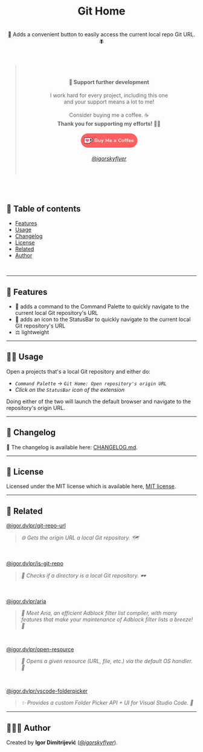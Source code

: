 <h1 align="center">Git Home</h1>

<br>

<div align="center">
  🏡 Adds a convenient button to easily access the current local repo Git URL. 🪰
</div>

<br>
<br>

<div align="center">
  <blockquote>
    <br>
    <h4>💖 Support further development</h4>
    <span>I work hard for every project, including this one
    <br>
    and your support means a lot to me!
    <br>
    <br>
    Consider buying me a coffee. ☕
    <br>
    <strong>Thank you for supporting my efforts! 🙏😊</strong></span>
    <br>
    <br>
    <a href="https://ko-fi.com/igorskyflyer" target="_blank"><img src="https://raw.githubusercontent.com/igorskyflyer/igorskyflyer/main/assets/ko-fi.png" alt="Donate to igorskyflyer" width="150"></a>
    <br>
    <br>
    <a href="https://github.com/igorskyflyer"><em>@igorskyflyer</em></a>
    <br>
    <br>
    <br>
  </blockquote>
</div>

<br>
<br>

## 📃 Table of contents

- [Features](#-features)
- [Usage](#-usage)
- [Changelog](#-changelog)
- [License](#-license)
- [Related](#-related)
- [Author](#-author)

<br>

---

## 🤖 Features

- 🎨 adds a command to the Command Palette to quickly navigate to the current local Git repository's URL
- 🗽 adds an icon to the StatusBar to quickly navigate to the current local Git repository's URL
- ⚖️ lightweight

---

## 🕵🏼 Usage

Open a projects that's a local Git repository and either do:

- *`Command Palette`* -> *`Git Home: Open repository's origin URL`*
- *Click on the `StatusBar` icon of the extension*

Doing either of the two will launch the default browser and navigate to the repository's origin URL.

---

## 📝 Changelog

📑 The changelog is available here: [CHANGELOG.md](https://github.com/igorskyflyer/vscode-git-home/blob/main/CHANGELOG.md).

---

## 🪪 License

Licensed under the MIT license which is available here, [MIT license](https://github.com/igorskyflyer/vscode-git-home/blob/main/LICENSE).

---

## 🧬 Related

[@igor.dvlpr/git-repo-url](https://www.npmjs.com/package/@igor.dvlpr/git-repo-url)

> _🌐 Gets the origin URL a local Git repository. 🗺️_

<br>

[@igor.dvlpr/is-git-repo](https://www.npmjs.com/package/@igor.dvlpr/is-git-repo)

> _🐸 Checks if a directory is a local Git repository. 🕶️_

<br>

[@igor.dvlpr/aria](https://www.npmjs.com/package/@igor.dvlpr/aria)

> _🧬 Meet Aria, an efficient Adblock filter list compiler, with many features that make your maintenance of Adblock filter lists a breeze! 🦖_

<br>

[@igor.dvlpr/open-resource](https://www.npmjs.com/package/@igor.dvlpr/open-resource)

> _📂 Opens a given resource (URL, file, etc.) via the default OS handler. 🔎_

<br>

[@igor.dvlpr/vscode-folderpicker](https://www.npmjs.com/package/@igor.dvlpr/vscode-folderpicker)

> _✨ Provides a custom Folder Picker API + UI for Visual Studio Code. 🎨_

---

## 👨🏻‍💻 Author
Created by **Igor Dimitrijević** ([*@igorskyflyer*](https://github.com/igorskyflyer/)).

